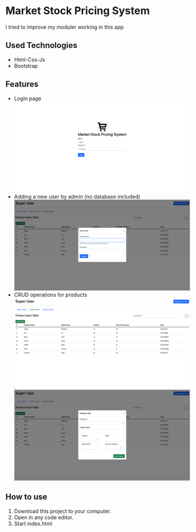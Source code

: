 # Market Stock Pricing System
I tried to improve my moduler working in this app
## Used Technologies
- Html-Css-Js
- Bootstrap

## Features
- Login page <br/> <img src="./img/login.png" title="logipage">
- Adding a new user by admin (no database included) <br/> <img src="./img/user.png" title="logipage">
- CRUD operations for products <br/> <img src="./img/product.png" title="logipage"> <br/> <img src="./img/add.png" title="logipage">
 
## How to use
1. Download this project to your computer.
2. Open in any code editor.
3. Start index.html
